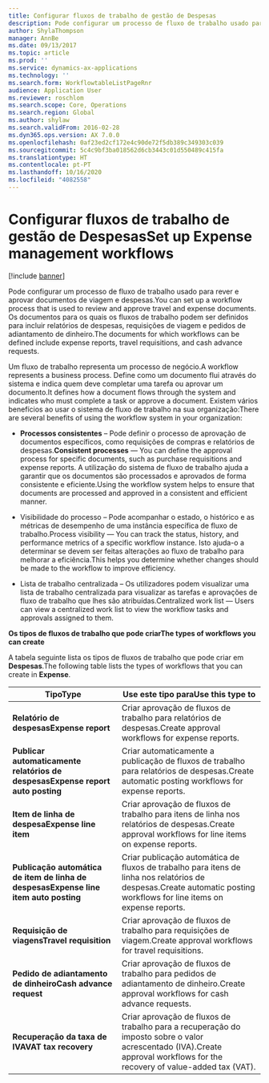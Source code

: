 ```yaml
---
title: Configurar fluxos de trabalho de gestão de Despesas
description: Pode configurar um processo de fluxo de trabalho usado para rever e aprovar documentos de viagem e despesas.
author: ShylaThompson
manager: AnnBe
ms.date: 09/13/2017
ms.topic: article
ms.prod: ''
ms.service: dynamics-ax-applications
ms.technology: ''
ms.search.form: WorkflowtableListPageRnr
audience: Application User
ms.reviewer: roschlom
ms.search.scope: Core, Operations
ms.search.region: Global
ms.author: shylaw
ms.search.validFrom: 2016-02-28
ms.dyn365.ops.version: AX 7.0.0
ms.openlocfilehash: 0af23ed2cf172e4c90de72f5db389c349303c039
ms.sourcegitcommit: 5c4c9bf3ba018562d6cb3443c01d550489c415fa
ms.translationtype: HT
ms.contentlocale: pt-PT
ms.lasthandoff: 10/16/2020
ms.locfileid: "4082558"
---
```

# <a name="set-up-expense-management-workflows"></a><span data-ttu-id="7ffe0-103">Configurar fluxos de trabalho de gestão de Despesas</span><span class="sxs-lookup"><span data-stu-id="7ffe0-103">Set up Expense management workflows</span></span>

[!include [banner](../includes/banner.md)]

<span data-ttu-id="7ffe0-104">Pode configurar um processo de fluxo de trabalho usado para rever e aprovar documentos de viagem e despesas.</span><span class="sxs-lookup"><span data-stu-id="7ffe0-104">You can set up a workflow process that is used to review and approve travel and expense documents.</span></span> <span data-ttu-id="7ffe0-105">Os documentos para os quais os fluxos de trabalho podem ser definidos para incluir relatórios de despesas, requisições de viagem e pedidos de adiantamento de dinheiro.</span><span class="sxs-lookup"><span data-stu-id="7ffe0-105">The documents for which workflows can be defined include expense reports, travel requisitions, and cash advance requests.</span></span>

<span data-ttu-id="7ffe0-106">Um fluxo de trabalho representa um processo de negócio.</span><span class="sxs-lookup"><span data-stu-id="7ffe0-106">A workflow represents a business process.</span></span> <span data-ttu-id="7ffe0-107">Define como um documento flui através do sistema e indica quem deve completar uma tarefa ou aprovar um documento.</span><span class="sxs-lookup"><span data-stu-id="7ffe0-107">It defines how a document flows through the system and indicates who must complete a task or approve a document.</span></span> <span data-ttu-id="7ffe0-108">Existem vários benefícios ao usar o sistema de fluxo de trabalho na sua organização:</span><span class="sxs-lookup"><span data-stu-id="7ffe0-108">There are several benefits of using the workflow system in your organization:</span></span>

-   <span data-ttu-id="7ffe0-109">**Processos consistentes** – Pode definir o processo de aprovação de documentos específicos, como requisições de compras e relatórios de despesas.</span><span class="sxs-lookup"><span data-stu-id="7ffe0-109">**Consistent processes** — You can define the approval process for specific documents, such as purchase requisitions and expense reports.</span></span> <span data-ttu-id="7ffe0-110">A utilização do sistema de fluxo de trabalho ajuda a garantir que os documentos são processados e aprovados de forma consistente e eficiente.</span><span class="sxs-lookup"><span data-stu-id="7ffe0-110">Using the workflow system helps to ensure that documents are processed and approved in a consistent and efficient manner.</span></span>

-   <span data-ttu-id="7ffe0-111">Visibilidade do processo – Pode acompanhar o estado, o histórico e as métricas de desempenho de uma instância específica de fluxo de trabalho.</span><span class="sxs-lookup"><span data-stu-id="7ffe0-111">Process visibility — You can track the status, history, and performance metrics of a specific workflow instance.</span></span> <span data-ttu-id="7ffe0-112">Isto ajuda-o a determinar se devem ser feitas alterações ao fluxo de trabalho para melhorar a eficiência.</span><span class="sxs-lookup"><span data-stu-id="7ffe0-112">This helps you determine whether changes should be made to the workflow to improve efficiency.</span></span>

-   <span data-ttu-id="7ffe0-113">Lista de trabalho centralizada – Os utilizadores podem visualizar uma lista de trabalho centralizada para visualizar as tarefas e aprovações de fluxo de trabalho que lhes são atribuídas.</span><span class="sxs-lookup"><span data-stu-id="7ffe0-113">Centralized work list — Users can view a centralized work list to view the workflow tasks and approvals assigned to them.</span></span> 

<span data-ttu-id="7ffe0-114">**Os tipos de fluxos de trabalho que pode criar**</span><span class="sxs-lookup"><span data-stu-id="7ffe0-114">**The types of workflows you can create**</span></span>

<span data-ttu-id="7ffe0-115">A tabela seguinte lista os tipos de fluxos de trabalho que pode criar em **Despesas**.</span><span class="sxs-lookup"><span data-stu-id="7ffe0-115">The following table lists the types of workflows that you can create in **Expense**.</span></span>


|              <span data-ttu-id="7ffe0-116"><strong>Tipo</strong></span><span class="sxs-lookup"><span data-stu-id="7ffe0-116"><strong>Type</strong></span></span>              |                   <span data-ttu-id="7ffe0-117"><strong>Use este tipo para</strong></span><span class="sxs-lookup"><span data-stu-id="7ffe0-117"><strong>Use this type to</strong></span></span>                   |
|-------------------------------------------------|-----------------------------------------------------------------------|
|         <span data-ttu-id="7ffe0-118"><strong>Relatório de despesas</strong></span><span class="sxs-lookup"><span data-stu-id="7ffe0-118"><strong>Expense report</strong></span></span>         |            <span data-ttu-id="7ffe0-119">Criar aprovação de fluxos de trabalho para relatórios de despesas.</span><span class="sxs-lookup"><span data-stu-id="7ffe0-119">Create approval workflows for expense reports.</span></span>             |
|  <span data-ttu-id="7ffe0-120"><strong>Publicar automaticamente relatórios de despesas</strong></span><span class="sxs-lookup"><span data-stu-id="7ffe0-120"><strong>Expense report auto posting</strong></span></span>   |        <span data-ttu-id="7ffe0-121">Criar automaticamente a publicação de fluxos de trabalho para relatórios de despesas.</span><span class="sxs-lookup"><span data-stu-id="7ffe0-121">Create automatic posting workflows for expense reports.</span></span>        |
|       <span data-ttu-id="7ffe0-122"><strong>Item de linha de despesa</strong></span><span class="sxs-lookup"><span data-stu-id="7ffe0-122"><strong>Expense line item</strong></span></span>        |     <span data-ttu-id="7ffe0-123">Criar aprovação de fluxos de trabalho para itens de linha nos relatórios de despesas.</span><span class="sxs-lookup"><span data-stu-id="7ffe0-123">Create approval workflows for line items on expense reports.</span></span>      |
| <span data-ttu-id="7ffe0-124"><strong>Publicação automática de item de linha de despesas</strong></span><span class="sxs-lookup"><span data-stu-id="7ffe0-124"><strong>Expense line item auto posting</strong></span></span> | <span data-ttu-id="7ffe0-125">Criar publicação automática de fluxos de trabalho para itens de linha nos relatórios de despesas.</span><span class="sxs-lookup"><span data-stu-id="7ffe0-125">Create automatic posting workflows for line items on expense reports.</span></span> |
|       <span data-ttu-id="7ffe0-126"><strong>Requisição de viagens</strong></span><span class="sxs-lookup"><span data-stu-id="7ffe0-126"><strong>Travel requisition</strong></span></span>       |          <span data-ttu-id="7ffe0-127">Criar aprovação de fluxos de trabalho para requisições de viagem.</span><span class="sxs-lookup"><span data-stu-id="7ffe0-127">Create approval workflows for travel requisitions.</span></span>           |
|      <span data-ttu-id="7ffe0-128"><strong>Pedido de adiantamento de dinheiro</strong></span><span class="sxs-lookup"><span data-stu-id="7ffe0-128"><strong>Cash advance request</strong></span></span>      |         <span data-ttu-id="7ffe0-129">Criar aprovação de fluxos de trabalho para pedidos de adiantamento de dinheiro.</span><span class="sxs-lookup"><span data-stu-id="7ffe0-129">Create approval workflows for cash advance requests.</span></span>          |
|        <span data-ttu-id="7ffe0-130"><strong>Recuperação da taxa de IVA</strong></span><span class="sxs-lookup"><span data-stu-id="7ffe0-130"><strong>VAT tax recovery</strong></span></span>        | <span data-ttu-id="7ffe0-131">Criar aprovação de fluxos de trabalho para a recuperação do imposto sobre o valor acrescentado (IVA).</span><span class="sxs-lookup"><span data-stu-id="7ffe0-131">Create approval workflows for the recovery of value-added tax (VAT).</span></span>  |

